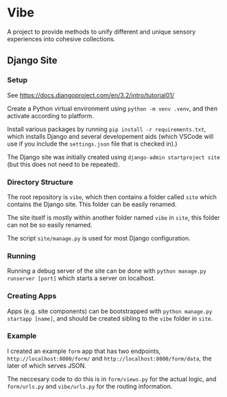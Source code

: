 # Vibe

A project to provide methods to unify different and unique
sensory experiences into cohesive collections.

## Django Site

### Setup

See <https://docs.djangoproject.com/en/3.2/intro/tutorial01/>

Create a Python virtual environment using `python -m venv .venv`,
and then activate according to platform.

Install various packages by running `pip install -r requirements.txt`,
which installs Django and several developement aids
(which VSCode will use if you include the `settings.json` file that is checked in).)

The Django site was initially created using `django-admin startproject site`
(but this does not need to be repeated).

### Directory Structure

The root repository is `vibe`, which then contains a folder called `site`
which contains the Django site. This folder can be easily renamed.

The site itself is mostly within another folder named `vibe` in `site`,
this folder can not be so easily renamed.

The script `site/manage.py` is used for most Django configuration.

### Running

Running a debug server of the site can be done with `python manage.py runserver [port]`
which starts a server on localhost.

### Creating Apps

Apps (e.g. site components) can be bootstrapped with `python manage.py startapp [name]`,
and should be created sibling to the `vibe` folder in `site`.

### Example

I created an example `form` app that has two endpoints,
`http://localhost:8000/form/` and `http://localhost:8000/form/data`,
the later of which serves JSON.

The neccesary code to do this is in `form/views.py` for the actual logic,
and `form/urls.py` and `vibe/urls.py` for the routing information.
